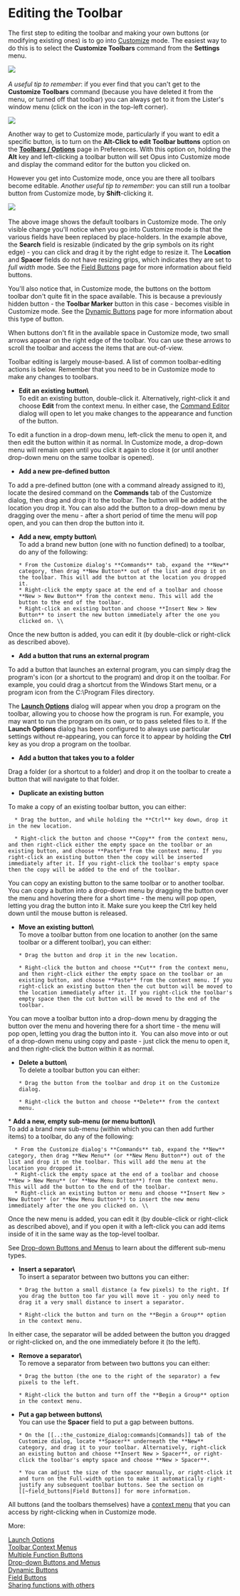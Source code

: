 # Editing the Toolbar

The first step to editing the toolbar and making your own buttons (or modifying existing ones) is to go into [Customize](/Manual/customize/RAEDME.md) mode. The easiest way to do this is to select the **Customize Toolbars** command from the **Settings** menu.

![](/Manual/images/media/customize_toolbar_item.png) 

*A useful tip to remember*: if you ever find that you can't get to the **Customize Toolbars** command (because you have deleted it from the menu, or turned off that toolbar) you can always get to it from the Lister's window menu (click on the icon in the top-left corner).

![](/Manual/images/media/customise_window_menu.png)

Another way to get to Customize mode, particularly if you want to edit a specific button, is to turn on the **Alt-Click to edit Toolbar buttons** option on the **[Toolbars / Options](/Manual/preferences/preferences_categories/toolbars/toolbar_options.md)** page in Preferences. With this option on, holding the **Alt** key and left-clicking a toolbar button will set Opus into Customize mode and display the command editor for the button you clicked on.

However you get into Customize mode, once you are there all toolbars become editable. *Another useful tip to remember*: you can still run a toolbar button from Customize mode, by **Shift**-clicking it.

![](/Manual/images/media/toolbars_in_customize.png) 

The above image shows the default toolbars in Customize mode. The only visible change you'll notice when you go into Customize mode is that the various fields have been replaced by place-holders. In the example above, the **Search** field is resizable (indicated by the grip symbols on its right edge) - you can click and drag it by the right edge to resize it. The **Location** and **Spacer** fields do not have resizing grips, which indicates they are set to *full width* mode. See the [Field Buttons](/Manual/customize/creating_your_own_buttons/editing_the_toolbar/field_buttons/RAEDME.md) page for more information about field buttons.

You'll also notice that, in Customize mode, the buttons on the bottom toolbar don't quite fit in the space available. This is because a previously hidden button - the **Toolbar Marker** button in this case - becomes visible in Customize mode. See the [Dynamic Buttons](/Manual/customize/creating_your_own_buttons/editing_the_toolbar/dynamic_buttons/RAEDME.md) page for more information about this type of button.

When buttons don't fit in the available space in Customize mode, two small arrows appear on the right edge of the toolbar. You can use these arrows to scroll the toolbar and access the items that are out-of-view.

Toolbar editing is largely mouse-based. A list of common toolbar-editing actions is below. Remember that you need to be in Customize mode to make any changes to toolbars.

- **Edit an existing button\\**  
  To edit an existing button, double-click it. Alternatively, right-click it and choose **Edit** from the context menu. In either case, the [Command Editor](command_editor/RAEDME.md) dialog will open to let you make changes to the appearance and function of the button.

To edit a function in a drop-down menu, left-click the menu to open it, and then edit the button within it as normal. In Customize mode, a drop-down menu will remain open until you click it again to close it (or until another drop-down menu on the same toolbar is opened).

- **Add a new pre-defined button**

To add a pre-defined button (one with a command already assigned to it), locate the desired command on the **Commands** tab of the Customize dialog, then drag and drop it to the toolbar. The button will be added at the location you drop it. You can also add the button to a drop-down menu by dragging over the menu - after a short period of time the menu will pop open, and you can then drop the button into it.

- **Add a new, empty button\\**  
  To add a brand new button (one with no function defined) to a toolbar, do any of the following:

      * From the Customize dialog's **Commands** tab, expand the **New** category, then drag **New Button** out of the list and drop it on the toolbar. This will add the button at the location you dropped it. 
      * Right-click the empty space at the end of a toolbar and choose **New > New Button** from the context menu. This will add the button to the end of the toolbar. 
      * Right-click an existing button and choose **Insert New > New Button** to insert the new button immediately after the one you clicked on. \\

Once the new button is added, you can edit it (by double-click or right-click as described above).

- **Add a button that runs an external program**

To add a button that launches an external program, you can simply drag the program's icon (or a shortcut to the program) and drop it on the toolbar. For example, you could drag a shortcut from the Windows Start menu, or a program icon from the C:\Program Files directory.

The **[Launch Options](/Manual/customize/creating_your_own_buttons/editing_the_toolbar/launch_options.md)** dialog will appear when you drop a program on the toolbar, allowing you to choose how the program is run. For example, you may want to run the program on its own, or to pass seleted files to it. If the **Launch Options** dialog has been configured to always use particular settings without re-appearing, you can force it to appear by holding the **Ctrl** key as you drop a program on the toolbar.

- **Add a button that takes you to a folder**

Drag a folder (or a shortcut to a folder) and drop it on the toolbar to create a button that will navigate to that folder.

- **Duplicate an existing button**

To make a copy of an existing toolbar button, you can either:

      * Drag the button, and while holding the **Ctrl** key down, drop it in the new location.

      * Right-click the button and choose **Copy** from the context menu, and then right-click either the empty space on the toolbar or an existing button, and choose **Paste** from the context menu. If you right-click an existing button then the copy will be inserted immediately after it. If you right-click the toolbar's empty space then the copy will be added to the end of the toolbar.

  
You can copy an existing button to the same toolbar or to another toolbar. You can copy a button into a drop-down menu by dragging the button over the menu and hovering there for a short time - the menu will pop open, letting you drag the button into it. Make sure you keep the Ctrl key held down until the mouse button is released.

- **Move an existing button\\**  
  To move a toolbar button from one location to another (on the same toolbar or a different toolbar), you can either:

      * Drag the button and drop it in the new location.

      * Right-click the button and choose **Cut** from the context menu, and then right-click either the empty space on the toolbar or an existing button, and choose **Paste** from the context menu. If you right-click an existing button then the cut button will be moved to the location immediately after it. If you right-click the toolbar's empty space then the cut button will be moved to the end of the toolbar.

  
You can move a toolbar button into a drop-down menu by dragging the button over the menu and hovering there for a short time - the menu will pop open, letting you drag the button into it.  You can also move into or out of a drop-down menu using copy and paste - just click the menu to open it, and then right-click the button within it as normal.

- **Delete a button\\**  
  To delete a toolbar button you can either:

      * Drag the button from the toolbar and drop it on the Customize dialog.

      * Right-click the button and choose **Delete** from the context menu.

  
\* **Add a new, empty sub-menu (or menu button)\\**  
To add a brand new sub-menu (within which you can then add further items) to a toolbar, do any of the following:

      * From the Customize dialog's **Commands** tab, expand the **New** category, then drag **New Menu** (or **New Menu Button**) out of the list and drop it on the toolbar. This will add the menu at the location you dropped it. 
      * Right-click the empty space at the end of a toolbar and choose **New > New Menu** (or **New Menu Button**) from the context menu. This will add the button to the end of the toolbar. 
      * Right-click an existing button or menu and choose **Insert New > New Button** (or **New Menu Button**) to insert the new menu immediately after the one you clicked on. \\

Once the new menu is added, you can edit it (by double-click or right-click as described above), and if you open it with a left-click you can add items inside of it in the same way as the top-level toolbar.

See [Drop-down Buttons and Menus](/Manual/customize/creating_your_own_buttons/editing_the_toolbar/drop-down_buttons_and_menus.md) to learn about the different sub-menu types.

- **Insert a separator\\**  
  To insert a separator between two buttons you can either:

      * Drag the button a small distance (a few pixels) to the right. If you drag the button too far you will move it - you only need to drag it a very small distance to insert a separator.

      * Right-click the button and turn on the **Begin a Group** option in the context menu.

  
In either case, the separator will be added between the button you dragged or right-clicked on, and the one immediately before it (to the left).

- **Remove a separator\\**  
  To remove a separator from between two buttons you can either:

      * Drag the button (the one to the right of the separator) a few pixels to the left.

      * Right-click the button and turn off the **Begin a Group** option in the context menu.

- **Put a gap between buttons\\**  
  You can use the **Spacer** field to put a gap between buttons.

      * On the [[..:the_customize_dialog:commands|Commands]] tab of the Customize dialog, locate **Spacer** underneath the **New** category, and drag it to your toolbar. Alternatively, right-click an existing button and choose **Insert New > Spacer**, or right-click the toolbar's empty space and choose **New > Spacer**.

      * You can adjust the size of the spacer manually, or right-click it and turn on the Full-width option to make it automatically right-justify any subsequent toolbar buttons. See the section on [[~field_buttons|Field Buttons]] for more information.

All buttons (and the toolbars themselves) have a [context menu](/Manual/customize/creating_your_own_buttons/editing_the_toolbar/toolbar_context_menus.md) that you can access by right-clicking when in Customize mode.

More:

[Launch Options](/Manual/customize/creating_your_own_buttons/editing_the_toolbar/launch_options.md)  
[Toolbar Context Menus](/Manual/customize/creating_your_own_buttons/editing_the_toolbar/toolbar_context_menus.md)  
[Multiple Function Buttons](/Manual/customize/creating_your_own_buttons/editing_the_toolbar/multiple_function_buttons.md)  
[Drop-down Buttons and Menus](/Manual/customize/creating_your_own_buttons/editing_the_toolbar/drop-down_buttons_and_menus.md)  
[Dynamic Buttons](/Manual/customize/creating_your_own_buttons/editing_the_toolbar/dynamic_buttons/RAEDME.md)  
[Field Buttons](/Manual/customize/creating_your_own_buttons/editing_the_toolbar/field_buttons/RAEDME.md)  
[Sharing functions with others](/Manual/customize/creating_your_own_buttons/editing_the_toolbar/sharing_functions_with_others.md)  
